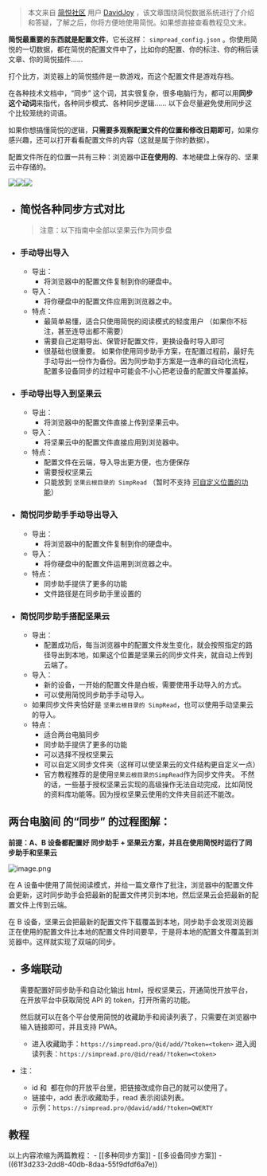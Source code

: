 > 本文来自 [简悦社区](https://t.me/simpreadgroup) 用户 [DavidJoy](https://www.zhihu.com/people/davidjoydong) ，该文章围绕简悦数据系统进行了介绍和答疑，了解之后，你将方便地使用简悦。如果想直接查看教程见文末。

**简悦最重要的东西就是配置文件**，它长这样： `simpread_config.json` 。你使用简悦的一切数据，都在简悦的配置文件中了，比如你的配置、你的标注、你的稍后读文章、你的简悦插件……

打个比方，浏览器上的简悦插件是一款游戏，而这个配置文件是游戏存档。

在各种技术文档中，“同步” 这个词，其实很复杂，很多电脑行为，都可以用**同步这个动词**来指代，各种同步模式、各种同步逻辑…… 以下会尽量避免使用同步这个比较笼统的词语。

如果你想搞懂简悦的逻辑，**只需要多观察配置文件的位置和修改日期即可**，如果你感兴趣，还可以打开看看配置文件的内容（这就是属于你的数据）。

配置文件所在的位置一共有三种：浏览器中**正在使用的**、本地硬盘上保存的、坚果云中存储的。

![](https://pic4.zhimg.com/v2-0784116cdc6a5023967390b266fc3537_r.jpg#crop=0&crop=0&crop=1&crop=1&id=J2Eta&originHeight=216&originWidth=696&originalType=binary&ratio=1&rotation=0&showTitle=false&status=done&style=none&title=)![](https://pic4.zhimg.com/v2-bae6f67991a47f4273b57a0f74f35ecb_r.jpg#crop=0&crop=0&crop=1&crop=1&id=rn2Rr&originHeight=365&originWidth=1424&originalType=binary&ratio=1&rotation=0&showTitle=false&status=done&style=none&title=)![](https://pic3.zhimg.com/v2-fd7ebd9d51c5e44c74a69e45e275657a_r.jpg#crop=0&crop=0&crop=1&crop=1&id=oTudb&originHeight=1718&originWidth=2116&originalType=binary&ratio=1&rotation=0&showTitle=false&status=done&style=none&title=)

- ## 简悦各种同步方式对比
  
  > 注意：以下指南中全部以坚果云作为同步盘
  ​
- ### 手动导出导入
	- 导出：
		- 将浏览器中的配置文件复制到你的硬盘中。
	- 导入：
		- 将你硬盘中的配置文件应用到浏览器之中。
	- 特点：
		- 最简单易懂，适合只使用简悦的阅读模式的轻度用户 （如果你不标注，甚至连导出都不需要）
		- 需要自己定期导出、保管好配置文件，更换设备时导入即可
		- 很基础也很重要。 如果你使用同步助手方案，在配置过程前，最好先手动导出一份作为备份。因为同步助手方案是一连串的自动化流程，配置多设备同步的过程中可能会不小心把老设备的配置文件覆盖掉。
- ### 手动导出导入到坚果云
	- 导出：
		- 将浏览器中的配置文件直接上传到坚果云中。
	- 导入：
		- 将坚果云中的配置文件直接应用到浏览器中。
	- 特点：
		- 配置文件在云端，导入导出更方便，也方便保存
		- 需要授权坚果云
		- 只能放到 `坚果云根目录的 SimpRead` （暂时不支持 [可自定义位置的功能](https://github.com/Kenshin/simpread/issues/1040)）
- ### 简悦同步助手手动导出导入
	- 导出：
		- 将浏览器中的配置文件复制到你的硬盘中。
	- 导入：
		- 将你硬盘中的配置文件运用到浏览器之中。
	- 特点：
		- 同步助手提供了更多的功能
		- 文件路径是在同步助手里设置的
- ### 简悦同步助手搭配坚果云
	- 导出：
		- 配置成功后，每当浏览器中的配置文件发生变化，就会按照指定的路径导出到本地，如果这个位置是坚果云的同步文件夹，就自动上传到云端了。
	- 导入：
		- 新的设备，一开始的配置文件是白板，需要使用手动导入的方式。
		- 可以使用简悦同步助手手动导入。
	- 如果同步文件夹恰好是 `坚果云根目录的 SimpRead`，也可以使用手动坚果云的导入。
	- 特点：
		- 适合两台电脑同步
		- 同步助手提供了更多的功能
		- 可以选择不授权坚果云
		- 可以自定义同步文件夹（这样可以使坚果云的文件结构更自定义一点）
		- 官方教程推荐的是使用`坚果云根目录的SimpRead`作为同步文件夹。 不然的话，一些基于授权坚果云实现的高级操作无法自动完成，比如简悦的资料库功能等。因为授权坚果云使用的文件夹目前还不能改。
## 两台电脑间 的“同步” 的过程图解：

**前提：A、B 设备都配置好 同步助手 + 坚果云方案，并且在使用简悦时运行了同步助手和坚果云**

![image.png](../assets/image_1643260657598_0.png)

在 A 设备中使用了简悦阅读模式，并给一篇文章作了批注，浏览器中的配置文件会更新，这时同步助手会把最新的配置文件拷贝到本地，然后坚果云会把最新的配置文件上传到云端。  

在 B 设备，坚果云会把最新的配置文件下载覆盖到本地，同步助手会发现浏览器正在使用的配置文件比本地的配置文件时间要早，于是将本地的配置文件覆盖到浏览器中。这样就实现了双端的同步。
- ## 多端联动
  
  需要配置好同步助手和自动化输出 html，授权坚果云，开通简悦开放平台，在开放平台中获取简悦 API 的 token，打开所需的功能。
  
  然后就可以在各个平台使用简悦的收藏助手和阅读列表了，只需要在浏览器中输入链接即可，并且支持 PWA。
	- 进入收藏助手：`https://simpread.pro/@id/add/?token=<token>`
	  进入阅读列表：`https://simpread.pro/@id/read/?token=<token>`
- 注：
	- id 和  都在你的开放平台里，把链接改成你自己的就可以使用了。
	- 链接中，add 表示收藏助手，read 表示阅读列表。
	- 示例：`https://simpread.pro/@david/add/?token=QWERTY`
	    ​
## 教程

以上内容浓缩为两篇教程：
	- [[多种同步方案]]
	- [[多设备同步方案]]
	- ((61f3d233-2dd8-40db-8daa-55f9dfdf6a7e))